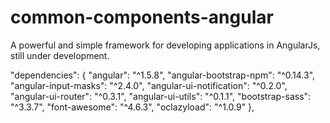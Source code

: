 # common-components-angular
 A powerful and simple framework for developing applications in AngularJs, still under development.
 
"dependencies": {
    "angular": "^1.5.8",
    "angular-bootstrap-npm": "^0.14.3",
    "angular-input-masks": "^2.4.0",
    "angular-ui-notification": "^0.2.0",
    "angular-ui-router": "^0.3.1",
    "angular-ui-utils": "^0.1.1",
    "bootstrap-sass": "^3.3.7",
    "font-awesome": "^4.6.3",
    "oclazyload": "^1.0.9"
  },

